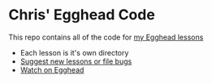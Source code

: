 # Chris' Egghead Code

This repo contains all of the code for [my Egghead lessons](https://egghead.io/instructors/chris-biscardi)

* Each lesson is it's own directory
* [Suggest new lessons or file bugs](https://github.com/ChristopherBiscardi/eggheadio-code-examples/issues/new)
* [Watch on Egghead](https://egghead.io/instructors/chris-biscardi)
